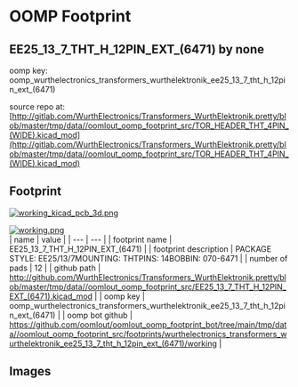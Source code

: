 # OOMP Footprint  
## EE25_13_7_THT_H_12PIN_EXT_(6471)  by none  
  
oomp key: oomp_wurthelectronics_transformers_wurthelektronik_ee25_13_7_tht_h_12pin_ext_(6471)  
  
source repo at: [http://gitlab.com/WurthElectronics/Transformers_WurthElektronik.pretty/blob/master/tmp/data//oomlout_oomp_footprint_src/TOR_HEADER_THT_4PIN_(WIDE).kicad_mod](http://gitlab.com/WurthElectronics/Transformers_WurthElektronik.pretty/blob/master/tmp/data//oomlout_oomp_footprint_src/TOR_HEADER_THT_4PIN_(WIDE).kicad_mod)  
## Footprint  
  
[![working_kicad_pcb_3d.png](working_kicad_pcb_3d_600.png)](working_kicad_pcb_3d.png)  
  
[![working.png](working_600.png)](working.png)  
| name | value | 
| --- | --- | 
| footprint name | EE25_13_7_THT_H_12PIN_EXT_(6471) | 
| footprint description | PACKAGE STYLE: EE25/13/7MOUNTING: THTPINS: 14BOBBIN: 070-6471 | 
| number of pads | 12 | 
| github path | http://github.com/WurthElectronics/Transformers_WurthElektronik.pretty/blob/master/tmp/data//oomlout_oomp_footprint_src/EE25_13_7_THT_H_12PIN_EXT_(6471).kicad_mod | 
| oomp key | oomp_wurthelectronics_transformers_wurthelektronik_ee25_13_7_tht_h_12pin_ext_(6471) | 
| oomp bot github | https://github.com/oomlout/oomlout_oomp_footprint_bot/tree/main/tmp/data//oomlout_oomp_footprint_src/footprints/wurthelectronics_transformers_wurthelektronik_ee25_13_7_tht_h_12pin_ext_(6471)/working | 
## Images  
